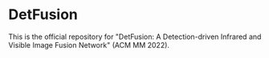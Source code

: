 # DetFusion
This is the official repository for "DetFusion: A Detection-driven Infrared and Visible Image Fusion Network" (ACM MM 2022).

